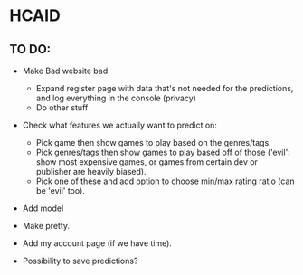 # HCAID

## TO DO:

- Make Bad website bad
  - Expand register page with data that's not needed for the predictions, and log everything in the console (privacy)
  - Do other stuff

- Check what features we actually want to predict on:

  - Pick game then show games to play based on the genres/tags.
  - Pick genres/tags then show games to play based off of those ('evil': show most expensive games, or games from certain dev or publisher are heavily biased).
  - Pick one of these and add option to choose min/max rating ratio (can be 'evil' too).

- Add model
- Make pretty.
- Add my account page (if we have time).
- Possibility to save predictions?
